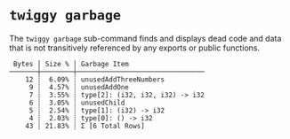 # `twiggy garbage`

The `twiggy garbage` sub-command finds and displays dead code and data that is
not transitively referenced by any exports or public functions.

```
 Bytes │ Size % │ Garbage Item
───────┼────────┼────────────────────────────────
    12 ┊  6.09% ┊ unusedAddThreeNumbers
     9 ┊  4.57% ┊ unusedAddOne
     7 ┊  3.55% ┊ type[2]: (i32, i32, i32) -> i32
     6 ┊  3.05% ┊ unusedChild
     5 ┊  2.54% ┊ type[1]: (i32) -> i32
     4 ┊  2.03% ┊ type[0]: () -> i32
    43 ┊ 21.83% ┊ Σ [6 Total Rows]
```
